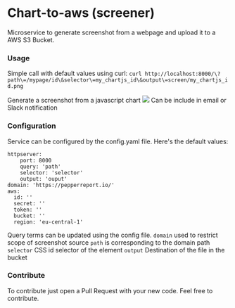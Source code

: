 # Chart-to-aws (screener)

Microservice to generate screenshot from a webpage and upload it to a AWS S3 Bucket.

### Usage
Simple call with default values using curl:
`curl http://localhost:8000/\?path\=/mypage/id\&selector\=my_chartjs_id\&output\=screen/my_chartjs_id.png`

Generate a screenshot from a javascript chart
![](http://www.updemia.com/static/g/b/xl/5c5acbd09a056.png)
Can be include in email or Slack notification

### Configuration
Service can be configured by the config.yaml file. Here's the default values:


```
httpserver:
    port: 8000
    query: 'path'
    selector: 'selector'
    output: 'ouput'
domain: 'https://pepperreport.io/'
aws:
  id: ''
  secret: ''
  token: ''
  bucket: ''
  region: 'eu-central-1'

```

Query terms can be updated using the config file.
`domain` used to restrict scope of screenshot source
`path` is corresponding to the domain path
`selector` CSS id selector of the element
`output` Destination of the file in the bucket


### Contribute
To contribute just open a Pull Request with your new code. Feel free to contribute.
